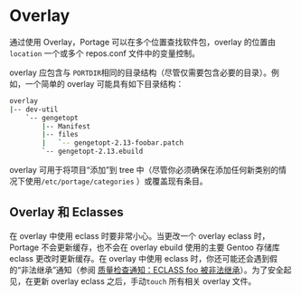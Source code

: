 # Overlay

通过使用 Overlay，Portage 可以在多个位置查找软件包，overlay 的位置由 `location` 一个或多个 repos.conf 文件中的变量控制。

overlay 应包含与 `PORTDIR`相同的目录结构（尽管仅需要包含必要的目录）。例如，一个简单的 overlay 可能具有如下目录结构：

```bash
overlay
|-- dev-util
    `-- gengetopt
        |-- Manifest
        |-- files
        |   `-- gengetopt-2.13-foobar.patch
        `-- gengetopt-2.13.ebuild
```

overlay 可用于将项目“添加”到 tree 中（尽管你必须确保在添加任何新类别的情况下使用`/etc/portage/categories` ）或覆盖现有条目。

## Overlay 和 Eclasses

在 overlay 中使用 eclass 时要非常小心。当更改一个 overlay eclass 时，Portage 不会更新缓存，也不会在 overlay ebuild 使用的主要 Gentoo 存储库 eclass 更改时更新缓存。在 overlay 中使用 eclass 时，你还可能还会遇到假的“非法继承”通知（参阅 [质量检查通知：ECLASS foo 被非法继承](./../appendices/common-problems.md)）。为了安全起见，在更新 overlay eclass 之后，手动`touch` 所有相关 overlay 文件。
